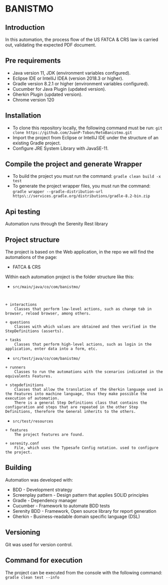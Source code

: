 # **BANISTMO**

## Introduction
In this automation, the process flow of the US FATCA & CRS law is carried out, validating the 
expected PDF document.

## Pre requirements 
- Java version 11, JDK (environment variables configured).
- Eclipse IDE or IntelliJ IDEA (version 2018.3 or higher).
- Gradle version 8.2.1 or higher (environment variables configured).
- Cucumber for Java Plugin (updated version).
- Gherkin Plugin (updated version).
- Chrome version 120

## Installation 
- To clone this repository locally, the following command must be run: 
```git clone https://github.com/JuanP-Tobon/RetoBanistmo.git``` 
- Import the project from Eclipse or IntelliJ IDE under the structure of an existing Gradle project. 
- Configure JRE System Library with JavaSE-11.

## Compile the project and generate Wrapper 
- To build the project you must run the command:
```gradle clean build -x test```
- To generate the project wrapper files, you must run the command:
```gradle wrapper --gradle-distribution-url https\://services.gradle.org/distributions/gradle-8.2-bin.zip```

## Api testing 
Automation runs through the Serenity Rest library

## Project structure 

The project is based on the Web application, in the repo we will find the automations of the page:
- FATCA & CRS

Within each automation project is the folder structure like this:

* ```src/main/java/co/com/banistmo/```
``` 


+ interactions
    Classes that perform low-level actions, such as change tab in browser, reload browser, among others.

+ questions
    Classes with which values are obtained and then verified in the StepDefinitions (asserts).

+ tasks
    Classes that perform high-level actions, such as login in the application, enter data into a form, etc.

```

* ```src/test/java/co/com/banistmo/```
```
+ runners
    Classes to run the automations with the scenarios indicated in the equivalents Features.

+ stepdefinitions
    Classes that allow the translation of the Gherkin language used in the Features into machine language, thus they make possible the execution of automation.
    There is a general Step Definitions class that contains the configuration and steps that are repeated in the other Step Definitions, therefore the General inherits to the others.
 ```

* ```src/test/resources```
```
+ features
    The project features are found.

+ serenity.conf
    File, which uses the Typesafe Config notation. used to configure the project.

```

## Building 
Automation was developed with:
 - BDD - Development strategy
 - Screenplay pattern - Design pattern that applies SOLID principles
 - Gradle - Dependency manager
 - Cucumber - Framework to automate BDD tests
 - Serenity BDD - Framework, Open source library for report generation
 - Gherkin - Business-readable domain specific language (DSL)

## Versioning 
Git was used for version control.

## Command for execution 
The project can be executed from the console with the following command:
```gradle clean test --info```

